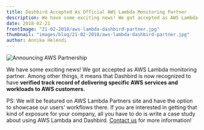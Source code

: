 ```yaml
---
title: Dashbird Accepted As Official AWS Lambda Monitoring Partner
description: We have some exciting news! We got accepted as AWS Lambda monitoring partner.
date: 2018-02-21
frontImage: "21-02-2018/aws-lambda-dashbird-partner.jpg"
thumbnail: "images/blog/21-02-2018/aws-lambda-dashbird-partner.jpg"
author: Annika Helendi
---
```


![Announcing AWS Partnership](/images/blog/21-02-2018/aws-lambda-dashbird-partner.jpg)

We have some exciting news! We got accepted as AWS Lambda monitoring partner. Among other things, it means that Dashbird is now recognized to have **verified track record of delivering specific AWS services and workloads to AWS customers.** 

PS: We will be featured on AWS Lambda Partners site and have the option to showcase our users' workflows there. If you are interested in getting that kind of exposure for your company, all you have to do is write a case study about using AWS Lambda and Dashbird. <a href='mailto: hello@dashbird.io'>Contact us</a> for more information!

